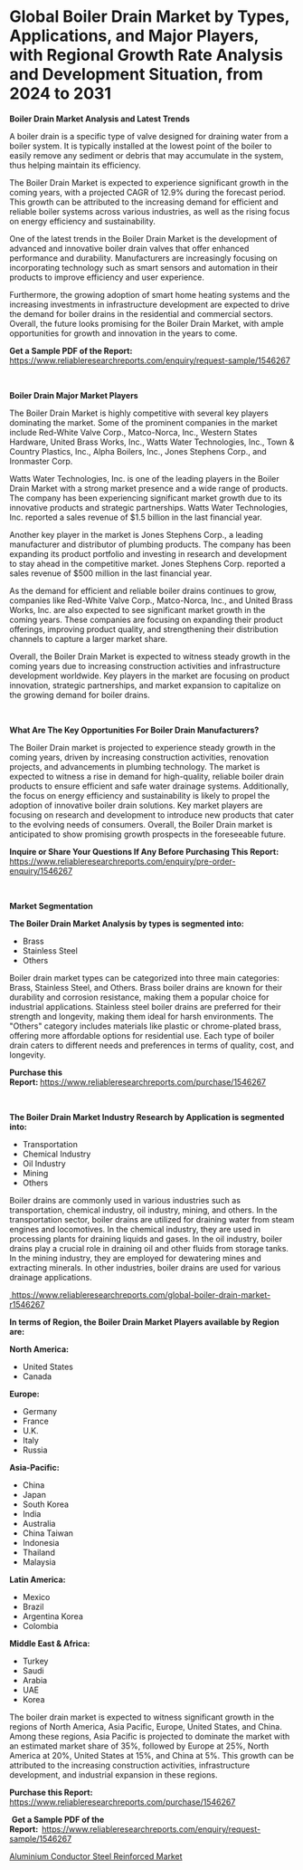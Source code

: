 <p><h1>Global Boiler Drain Market by Types, Applications, and Major Players, with Regional Growth Rate Analysis and Development Situation, from 2024 to 2031</h1></p><p><strong>Boiler Drain Market Analysis and Latest Trends</strong></p>
<p><p>A boiler drain is a specific type of valve designed for draining water from a boiler system. It is typically installed at the lowest point of the boiler to easily remove any sediment or debris that may accumulate in the system, thus helping maintain its efficiency.</p><p>The Boiler Drain Market is expected to experience significant growth in the coming years, with a projected CAGR of 12.9% during the forecast period. This growth can be attributed to the increasing demand for efficient and reliable boiler systems across various industries, as well as the rising focus on energy efficiency and sustainability.</p><p>One of the latest trends in the Boiler Drain Market is the development of advanced and innovative boiler drain valves that offer enhanced performance and durability. Manufacturers are increasingly focusing on incorporating technology such as smart sensors and automation in their products to improve efficiency and user experience.</p><p>Furthermore, the growing adoption of smart home heating systems and the increasing investments in infrastructure development are expected to drive the demand for boiler drains in the residential and commercial sectors. Overall, the future looks promising for the Boiler Drain Market, with ample opportunities for growth and innovation in the years to come.</p></p>
<p><strong>Get a Sample PDF of the Report:&nbsp;</strong> <a href="https://www.reliableresearchreports.com/enquiry/request-sample/1546267">https://www.reliableresearchreports.com/enquiry/request-sample/1546267</a></p>
<p>&nbsp;</p>
<p><strong>Boiler Drain Major Market Players</strong></p>
<p><p>The Boiler Drain Market is highly competitive with several key players dominating the market. Some of the prominent companies in the market include Red-White Valve Corp., Matco-Norca, Inc., Western States Hardware, United Brass Works, Inc., Watts Water Technologies, Inc., Town & Country Plastics, Inc., Alpha Boilers, Inc., Jones Stephens Corp., and Ironmaster Corp.</p><p>Watts Water Technologies, Inc. is one of the leading players in the Boiler Drain Market with a strong market presence and a wide range of products. The company has been experiencing significant market growth due to its innovative products and strategic partnerships. Watts Water Technologies, Inc. reported a sales revenue of $1.5 billion in the last financial year.</p><p>Another key player in the market is Jones Stephens Corp., a leading manufacturer and distributor of plumbing products. The company has been expanding its product portfolio and investing in research and development to stay ahead in the competitive market. Jones Stephens Corp. reported a sales revenue of $500 million in the last financial year.</p><p>As the demand for efficient and reliable boiler drains continues to grow, companies like Red-White Valve Corp., Matco-Norca, Inc., and United Brass Works, Inc. are also expected to see significant market growth in the coming years. These companies are focusing on expanding their product offerings, improving product quality, and strengthening their distribution channels to capture a larger market share.</p><p>Overall, the Boiler Drain Market is expected to witness steady growth in the coming years due to increasing construction activities and infrastructure development worldwide. Key players in the market are focusing on product innovation, strategic partnerships, and market expansion to capitalize on the growing demand for boiler drains.</p></p>
<p>&nbsp;</p>
<p><strong>What Are The Key Opportunities For Boiler Drain Manufacturers?</strong></p>
<p><p>The Boiler Drain market is projected to experience steady growth in the coming years, driven by increasing construction activities, renovation projects, and advancements in plumbing technology. The market is expected to witness a rise in demand for high-quality, reliable boiler drain products to ensure efficient and safe water drainage systems. Additionally, the focus on energy efficiency and sustainability is likely to propel the adoption of innovative boiler drain solutions. Key market players are focusing on research and development to introduce new products that cater to the evolving needs of consumers. Overall, the Boiler Drain market is anticipated to show promising growth prospects in the foreseeable future.</p></p>
<p><strong>Inquire or Share Your Questions If Any Before Purchasing This Report:</strong> <a href="https://www.reliableresearchreports.com/enquiry/pre-order-enquiry/1546267">https://www.reliableresearchreports.com/enquiry/pre-order-enquiry/1546267</a></p>
<p>&nbsp;</p>
<p><strong>Market Segmentation</strong></p>
<p><strong>The Boiler Drain Market Analysis by types is segmented into:</strong></p>
<p><ul><li>Brass</li><li>Stainless Steel</li><li>Others</li></ul></p>
<p><p>Boiler drain market types can be categorized into three main categories: Brass, Stainless Steel, and Others. Brass boiler drains are known for their durability and corrosion resistance, making them a popular choice for industrial applications. Stainless steel boiler drains are preferred for their strength and longevity, making them ideal for harsh environments. The "Others" category includes materials like plastic or chrome-plated brass, offering more affordable options for residential use. Each type of boiler drain caters to different needs and preferences in terms of quality, cost, and longevity.</p></p>
<p><strong>Purchase this Report:&nbsp;</strong><a href="https://www.reliableresearchreports.com/purchase/1546267">https://www.reliableresearchreports.com/purchase/1546267</a></p>
<p>&nbsp;</p>
<p><strong>The Boiler Drain Market Industry Research by Application is segmented into:</strong></p>
<p><ul><li>Transportation</li><li>Chemical Industry</li><li>Oil Industry</li><li>Mining</li><li>Others</li></ul></p>
<p><p>Boiler drains are commonly used in various industries such as transportation, chemical industry, oil industry, mining, and others. In the transportation sector, boiler drains are utilized for draining water from steam engines and locomotives. In the chemical industry, they are used in processing plants for draining liquids and gases. In the oil industry, boiler drains play a crucial role in draining oil and other fluids from storage tanks. In the mining industry, they are employed for dewatering mines and extracting minerals. In other industries, boiler drains are used for various drainage applications.</p></p>
<p><a href="https://www.reliableresearchreports.com/global-boiler-drain-market-r1546267">&nbsp;https://www.reliableresearchreports.com/global-boiler-drain-market-r1546267</a></p>
<p><strong>In terms of Region, the Boiler Drain Market Players available by Region are:</strong></p>
<p>
    <p> <strong> North America: </strong>
        <ul>
            <li>United States</li>
            <li>Canada</li>
        </ul>
        </p> 
    <p> <strong> Europe: </strong>
        <ul>
            <li>Germany</li>
            <li>France</li>
            <li>U.K.</li>
            <li>Italy</li>
            <li>Russia</li>
        </ul>
        </p> 
    <p> <strong> Asia-Pacific: </strong>
        <ul>
            <li>China</li>
            <li>Japan</li>
            <li>South Korea</li>
            <li>India</li>
            <li>Australia</li>
            <li>China Taiwan</li>
            <li>Indonesia</li>
            <li>Thailand</li>
            <li>Malaysia</li>
        </ul>
        </p> 
    <p> <strong> Latin America: </strong>
        <ul>
            <li>Mexico</li>
            <li>Brazil</li>
            <li>Argentina Korea</li>
            <li>Colombia</li>
        </ul>
        </p> 
    <p> <strong> Middle East & Africa: </strong>
        <ul>
            <li>Turkey</li>
            <li>Saudi</li>
            <li>Arabia</li>
            <li>UAE</li>
            <li>Korea</li>
        </ul>
    </p>
    </p>
<p><p>The boiler drain market is expected to witness significant growth in the regions of North America, Asia Pacific, Europe, United States, and China. Among these regions, Asia Pacific is projected to dominate the market with an estimated market share of 35%, followed by Europe at 25%, North America at 20%, United States at 15%, and China at 5%. This growth can be attributed to the increasing construction activities, infrastructure development, and industrial expansion in these regions.</p></p>
<p><strong>Purchase this Report: </strong><a href="https://www.reliableresearchreports.com/purchase/1546267">https://www.reliableresearchreports.com/purchase/1546267</a></p>
<p>&nbsp;<strong>Get a Sample PDF of the Report:&nbsp;&nbsp;</strong><a href="https://www.reliableresearchreports.com/enquiry/request-sample/1546267">https://www.reliableresearchreports.com/enquiry/request-sample/1546267</a></p>
<p><strong></strong></p>
<p><p><a href="https://github.com/fkhcgcyl33/Market-Research-Report-List-1/blob/main/aluminium-conductor-steel-reinforced-market.md">Aluminium Conductor Steel Reinforced Market</a></p></p>